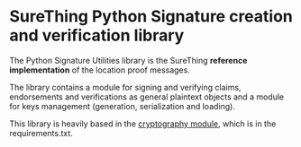 # SureThing Python Signature creation and verification library

The Python Signature Utilities library is the SureThing **reference implementation** of the location proof messages.

The library contains a module for signing and verifying claims, endorsements and verifications as general plaintext objects
and a module for keys management (generation, serialization and loading).

This library is heavily based in the [cryptography module](https://cryptography.io/en/latest/), which is in the requirements.txt.
